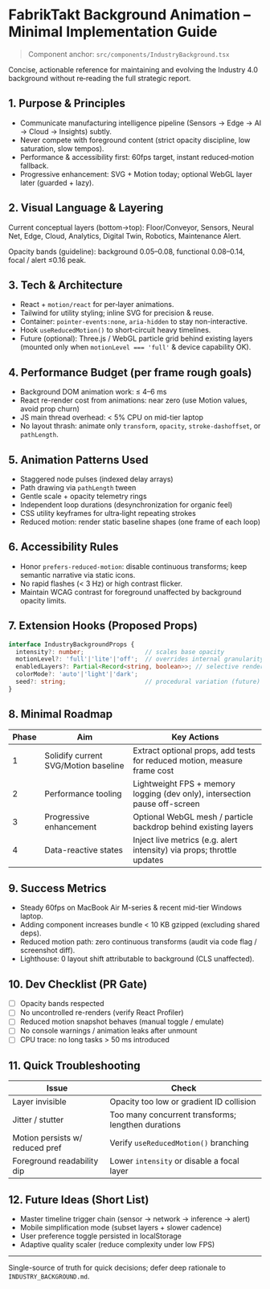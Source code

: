 # FabrikTakt Background Animation – Minimal Implementation Guide

> Component anchor: `src/components/IndustryBackground.tsx`

Concise, actionable reference for maintaining and evolving the Industry 4.0 background without re‑reading the full strategic report.

## 1. Purpose & Principles

* Communicate manufacturing intelligence pipeline (Sensors → Edge → AI → Cloud → Insights) subtly.
* Never compete with foreground content (strict opacity discipline, low saturation, slow tempos).
* Performance & accessibility first: 60fps target, instant reduced‑motion fallback.
* Progressive enhancement: SVG + Motion today; optional WebGL layer later (guarded + lazy).

## 2. Visual Language & Layering

Current conceptual layers (bottom→top): Floor/Conveyor, Sensors, Neural Net, Edge, Cloud, Analytics, Digital Twin, Robotics, Maintenance Alert.

Opacity bands (guideline): background 0.05–0.08, functional 0.08–0.14, focal / alert ≤0.16 peak.

## 3. Tech & Architecture

* React + `motion/react` for per‑layer animations.
* Tailwind for utility styling; inline SVG for precision & reuse.
* Container: `pointer-events:none`, `aria-hidden` to stay non-interactive.
* Hook `useReducedMotion()` to short‑circuit heavy timelines.
* Future (optional): Three.js / WebGL particle grid behind existing layers (mounted only when `motionLevel === 'full'` & device capability OK).

## 4. Performance Budget (per frame rough goals)

* Background DOM animation work: ≤ 4–6 ms
* React re-render cost from animations: near zero (use Motion values, avoid prop churn)
* JS main thread overhead: < 5% CPU on mid-tier laptop
* No layout thrash: animate only `transform`, `opacity`, `stroke-dashoffset`, or `pathLength`.

## 5. Animation Patterns Used

* Staggered node pulses (indexed delay arrays)
* Path drawing via `pathLength` tween
* Gentle scale + opacity telemetry rings
* Independent loop durations (desynchronization for organic feel)
* CSS utility keyframes for ultra‑light repeating strokes
* Reduced motion: render static baseline shapes (one frame of each loop)

## 6. Accessibility Rules

* Honor `prefers-reduced-motion`: disable continuous transforms; keep semantic narrative via static icons.
* No rapid flashes (< 3 Hz) or high contrast flicker.
* Maintain WCAG contrast for foreground unaffected by background opacity limits.

## 7. Extension Hooks (Proposed Props)

```ts
interface IndustryBackgroundProps {
  intensity?: number;                 // scales base opacity
  motionLevel?: 'full'|'lite'|'off';  // overrides internal granularity (respect user pref on prod)
  enabledLayers?: Partial<Record<string, boolean>>; // selective rendering
  colorMode?: 'auto'|'light'|'dark';
  seed?: string;                      // procedural variation (future)
}
```

## 8. Minimal Roadmap

| Phase | Aim | Key Actions |
|-------|-----|-------------|
| 1 | Solidify current SVG/Motion baseline | Extract optional props, add tests for reduced motion, measure frame cost |
| 2 | Performance tooling | Lightweight FPS + memory logging (dev only), intersection pause off-screen |
| 3 | Progressive enhancement | Optional WebGL mesh / particle backdrop behind existing layers |
| 4 | Data-reactive states | Inject live metrics (e.g. alert intensity) via props; throttle updates |

## 9. Success Metrics

* Steady 60fps on MacBook Air M-series & recent mid-tier Windows laptop.
* Adding component increases bundle < 10 KB gzipped (excluding shared deps).
* Reduced motion path: zero continuous transforms (audit via code flag / screenshot diff).
* Lighthouse: 0 layout shift attributable to background (CLS unaffected).

## 10. Dev Checklist (PR Gate)

* [ ] Opacity bands respected
* [ ] No uncontrolled re-renders (verify React Profiler)
* [ ] Reduced motion snapshot behaves (manual toggle / emulate)
* [ ] No console warnings / animation leaks after unmount
* [ ] CPU trace: no long tasks > 50 ms introduced

## 11. Quick Troubleshooting

| Issue | Check |
|-------|-------|
| Layer invisible | Opacity too low or gradient ID collision |
| Jitter / stutter | Too many concurrent transforms; lengthen durations |
| Motion persists w/ reduced pref | Verify `useReducedMotion()` branching |
| Foreground readability dip | Lower `intensity` or disable a focal layer |

## 12. Future Ideas (Short List)

* Master timeline trigger chain (sensor → network → inference → alert)
* Mobile simplification mode (subset layers + slower cadence)
* User preference toggle persisted in localStorage
* Adaptive quality scaler (reduce complexity under low FPS)

---

Single-source of truth for quick decisions; defer deep rationale to `INDUSTRY_BACKGROUND.md`.
